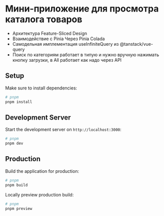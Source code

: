 # Мини-приложение для просмотра каталога товаров

- Архитектура Feature-Sliced Design
- Взаимодействие с Pinia Через Pinia Colada
- Самодельная имплементация useInfiniteQuery из @tanstack/vue-query
- Поиск по категориям работает в типую и нужно вручную нажимать кнопку загрузки, в All работает как надо через API

## Setup

Make sure to install dependencies:

```bash
# pnpm
pnpm install
```

## Development Server

Start the development server on `http://localhost:3000`:

```bash
# pnpm
pnpm dev
```

## Production

Build the application for production:

```bash
# pnpm
pnpm build
```

Locally preview production build:

```bash
# pnpm
pnpm preview
```
